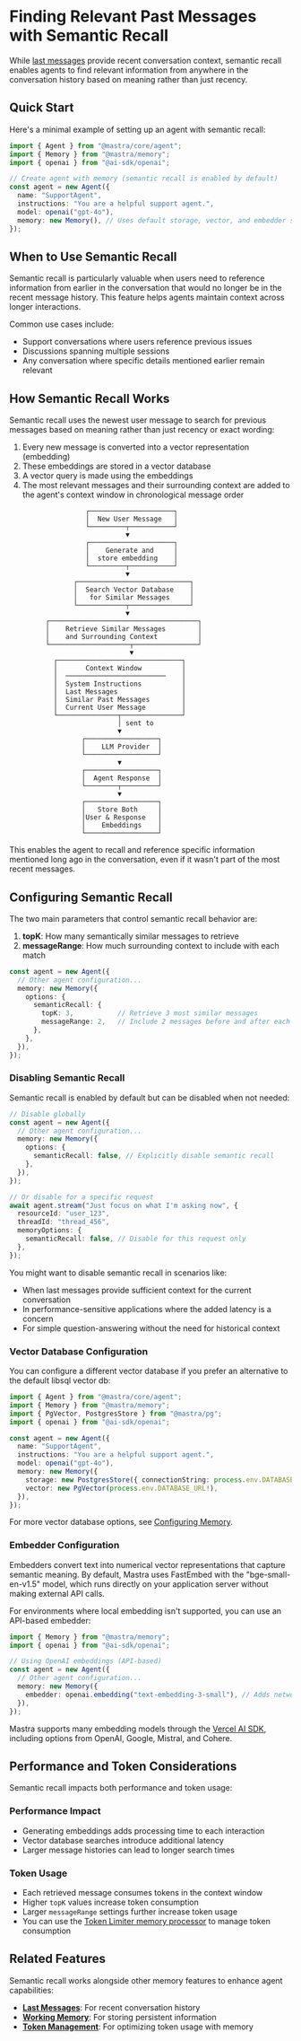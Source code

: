 # Finding Relevant Past Messages with Semantic Recall

While [last messages](./3.1-last-messages.md) provide recent conversation context, semantic recall enables agents to find relevant information from anywhere in the conversation history based on meaning rather than just recency.

## Quick Start

Here's a minimal example of setting up an agent with semantic recall:

```typescript
import { Agent } from "@mastra/core/agent";
import { Memory } from "@mastra/memory";
import { openai } from "@ai-sdk/openai";

// Create agent with memory (semantic recall is enabled by default)
const agent = new Agent({
  name: "SupportAgent",
  instructions: "You are a helpful support agent.",
  model: openai("gpt-4o"),
  memory: new Memory(), // Uses default storage, vector, and embedder settings with semantic recall enabled by default
});
```

## When to Use Semantic Recall

Semantic recall is particularly valuable when users need to reference information from earlier in the conversation that would no longer be in the recent message history. This feature helps agents maintain context across longer interactions.

Common use cases include:
- Support conversations where users reference previous issues
- Discussions spanning multiple sessions
- Any conversation where specific details mentioned earlier remain relevant

## How Semantic Recall Works

Semantic recall uses the newest user message to search for previous messages based on meaning rather than just recency or exact wording:

1. Every new message is converted into a vector representation (embedding)
2. These embeddings are stored in a vector database
3. A vector query is made using the embeddings
4. The most relevant messages and their surrounding context are added to the agent's context window in chronological message order

```text
                   ┌─────────────────────┐
                   │  New User Message   │
                   └─────────┬───────────┘
                             ▼     
                   ┌─────────────────────┐
                   │    Generate and     │
                   │  store embedding    │
                   └─────────┬───────────┘
                             ▼
                ┌────────────────────────────┐
                │  Search Vector Database    │
                │   for Similar Messages     │
                └────────────┬───────────────┘
                             ▼
         ┌─────────────────────────────────────┐
         │    Retrieve Similar Messages        │
         │    and Surrounding Context          │
         └────────────────────┬────────────────┘
                              ▼
           ┌───────────────────────────────┐
           │       Context Window          │
           │  ─────────────────────────    │
           │  System Instructions          │
           │  Last Messages                │
           │  Similar Past Messages        │
           │  Current User Message         │
           └───────────────┬───────────────┘
                           │ sent to
                           ▼
                  ┌──────────────────┐
                  │    LLM Provider  │
                  └──────────────────┘
                           ▼
                  ┌──────────────────┐
                  │  Agent Response  │
                  └────────┬─────────┘
                           ▼
                  ┌──────────────────┐
                  │   Store Both     │
                  │User & Response   │
                  │    Embeddings    │
                  └──────────────────┘
```

This enables the agent to recall and reference specific information mentioned long ago in the conversation, even if it wasn't part of the most recent messages. 

## Configuring Semantic Recall

The two main parameters that control semantic recall behavior are:

1. **topK**: How many semantically similar messages to retrieve
2. **messageRange**: How much surrounding context to include with each match

```typescript
const agent = new Agent({
  // Other agent configuration...
  memory: new Memory({
    options: {
      semanticRecall: {
        topK: 3,           // Retrieve 3 most similar messages
        messageRange: 2,   // Include 2 messages before and after each match
      },
    },
  }),
});
```

### Disabling Semantic Recall

Semantic recall is enabled by default but can be disabled when not needed:

```typescript
// Disable globally
const agent = new Agent({
  // Other agent configuration...
  memory: new Memory({
    options: {
      semanticRecall: false, // Explicitly disable semantic recall
    },
  }),
});

// Or disable for a specific request
await agent.stream("Just focus on what I'm asking now", {
  resourceId: "user_123",
  threadId: "thread_456",
  memoryOptions: {
    semanticRecall: false, // Disable for this request only
  },
});
```

You might want to disable semantic recall in scenarios like:
- When last messages provide sufficient context for the current conversation
- In performance-sensitive applications where the added latency is a concern
- For simple question-answering without the need for historical context

### Vector Database Configuration

You can configure a different vector database if you prefer an alternative to the default libsql vector db:

```typescript
import { Agent } from "@mastra/core/agent";
import { Memory } from "@mastra/memory";
import { PgVector, PostgresStore } from "@mastra/pg";
import { openai } from "@ai-sdk/openai";

const agent = new Agent({
  name: "SupportAgent",
  instructions: "You are a helpful support agent.",
  model: openai("gpt-4o"),
  memory: new Memory({
    storage: new PostgresStore({ connectionString: process.env.DATABASE_URL! }),
    vector: new PgVector(process.env.DATABASE_URL!),
  }),
});
```

For more vector database options, see [Configuring Memory](../5-configuring-memory/index.md).

### Embedder Configuration

Embedders convert text into numerical vector representations that capture semantic meaning. By default, Mastra uses FastEmbed with the "bge-small-en-v1.5" model, which runs directly on your application server without making external API calls. 

For environments where local embedding isn't supported, you can use an API-based embedder:

```typescript
import { Memory } from "@mastra/memory";
import { openai } from "@ai-sdk/openai";

// Using OpenAI embeddings (API-based)
const agent = new Agent({
  // Other agent configuration...
  memory: new Memory({
    embedder: openai.embedding("text-embedding-3-small"), // Adds network request
  }),
});
```

Mastra supports many embedding models through the [Vercel AI SDK](https://sdk.vercel.ai/docs/ai-sdk-core/embeddings), including options from OpenAI, Google, Mistral, and Cohere.

## Performance and Token Considerations

Semantic recall impacts both performance and token usage:

### Performance Impact
- Generating embeddings adds processing time to each interaction
- Vector database searches introduce additional latency
- Larger message histories can lead to longer search times

### Token Usage

- Each retrieved message consumes tokens in the context window
- Higher `topK` values increase token consumption
- Larger `messageRange` settings further increase token usage
- You can use the [Token Limiter memory processor](../5-configuring-memory/5.2-memory-processors.md) to manage token consumption

## Related Features

Semantic recall works alongside other memory features to enhance agent capabilities:

- **[Last Messages](./3.1-last-messages.md)**: For recent conversation history
- **[Working Memory](./3.3-working-memory.md)**: For storing persistent information
- **[Token Management](./3.5-token-management.md)**: For optimizing token usage with memory 